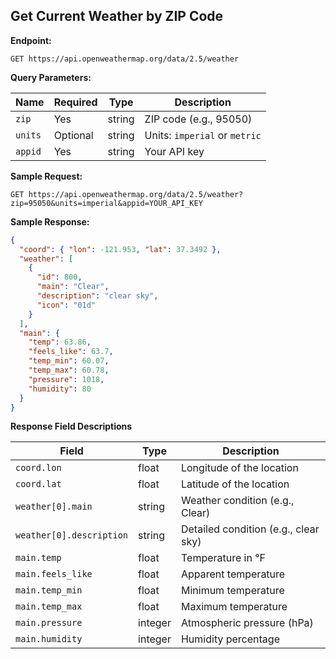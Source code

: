 ## Get Current Weather by ZIP Code

**Endpoint:**

`GET https://api.openweathermap.org/data/2.5/weather`

**Query Parameters:**

| Name     | Required | Type   | Description                      |
|----------|----------|--------|----------------------------------|
| `zip`    | Yes      | string | ZIP code (e.g., 95050)           |
| `units`  | Optional | string | Units: `imperial` or `metric`    |
| `appid`  | Yes      | string | Your API key                     |

**Sample Request:**

`GET https://api.openweathermap.org/data/2.5/weather?zip=95050&units=imperial&appid=YOUR_API_KEY`

**Sample Response:**

```json
{
  "coord": { "lon": -121.953, "lat": 37.3492 },
  "weather": [
    {
      "id": 800,
      "main": "Clear",
      "description": "clear sky",
      "icon": "01d"
    }
  ],
  "main": {
    "temp": 63.86,
    "feels_like": 63.7,
    "temp_min": 60.07,
    "temp_max": 60.78,
    "pressure": 1018,
    "humidity": 80
  }
}
```

**Response Field Descriptions**

| Field                    | Type    | Description                                  |
|--------------------------|---------|----------------------------------------------|
| `coord.lon`              | float   | Longitude of the location                    |
| `coord.lat`              | float   | Latitude of the location                     |
| `weather[0].main`        | string  | Weather condition (e.g., Clear)              |
| `weather[0].description` | string  | Detailed condition (e.g., clear sky)         |
| `main.temp`              | float   | Temperature in °F                            |
| `main.feels_like`        | float   | Apparent temperature                         |
| `main.temp_min`          | float   | Minimum temperature                          |
| `main.temp_max`          | float   | Maximum temperature                          |
| `main.pressure`          | integer | Atmospheric pressure (hPa)                   |
| `main.humidity`          | integer | Humidity percentage                          |
